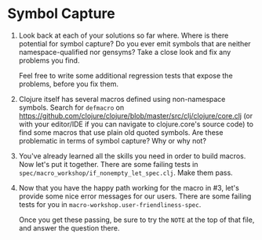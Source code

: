 # Symbol Capture

1. Look back at each of your solutions so far where. Where is there potential
   for symbol capture? Do you ever emit symbols that are neither
   namespace-qualified nor gensyms? Take a close look and fix any problems you
   find.

   Feel free to write some additional regression tests that expose the
   problems, before you fix them.

2. Clojure itself has several macros defined using non-namespace symbols.
   Search for `defmacro` on
   https://github.com/clojure/clojure/blob/master/src/clj/clojure/core.clj (or
   with your editor/IDE if you can navigate to clojure.core's source code) to
   find some macros that use plain old quoted symbols. Are these problematic in
   terms of symbol capture? Why or why not?

3. You've already learned all the skills you need in order to build macros. Now
   let's put it together. There are some failing tests in
   `spec/macro_workshop/if_nonempty_let_spec.clj`. Make them pass.

4. Now that you have the happy path working for the macro in #3, let's provide
   some nice error messages for our users. There are some failing tests for you
   in `macro-workshop.user-friendliness-spec`.

   Once you get these passing, be sure to try the `NOTE` at the top of that
   file, and answer the question there.


